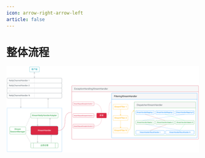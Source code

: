 ```yaml
---
icon: arrow-right-arrow-left
article: false
---
```


# 整体流程

![](/img/server/request-processing/request-processing.png)

